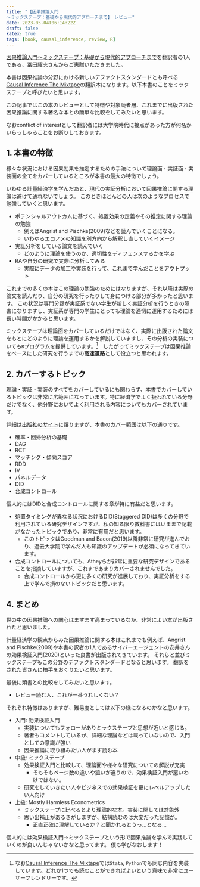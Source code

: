 ```yaml
---
title: "【因果推論入門
〜ミックステープ：基礎から現代的アプローチまで】　レビュー"
date: 2023-05-04T06:14:22Z
draft: false
katex: true
tags: [book, causal_inference, review, R]
---
```


[因果推論入門〜ミックステープ：基礎から現代的アプローチまで](https://gihyo.jp/book/2023/978-4-297-13417-4)を翻訳者の1人である、冨田耀志さんからご恵贈いただきました。


本書は因果推論の分野における新しいデファクトスタンダードとも呼べる[Causal Inference The Mixtape](https://mixtape.scunning.com/)の翻訳本になります。以下本書のことをミックステープと呼びたいと思います。

この記事ではこの本のレビューとして特徴や対象読者層、これまでに出版された因果推論に関する著名な本との簡単な比較をしてみたいと思います。

なおconflict of interestとして翻訳者には大学院時代に接点があった方が何名かいらっしゃることをお断りしておきます。

## 1. 本書の特徴

様々な状況における因果効果を推定するための手法について理論面・実証面・実装面の全てをカバーしているところが本書の最大の特徴でしょう。


いわゆる計量経済学を学んだあと、現代の実証分析において因果推論に関する理論は避けて通れないでしょう。
このときほとんどの人は次のようなプロセスで勉強していくと思います。

- ポテンシャルアウトカムに基づく、処置効果の定義やその推定に関する理論の勉強
  - 例えばAngrist and Pischke(2009)などを読んでいくことになる。
  - いわゆるエコノメの知識を別方向から解釈し直していくイメージ
- 実証分析をしている論文を読んでいく
  - どのように理論を使うのか、適切性をディフェンスするかを学ぶ
- RAや自分の研究で実際に分析してみる
  - 実際にデータの加工や実装を行って、これまで学んだことをアウトプット

これまでの多くの本はこの理論の勉強のためにはなりますが、それ以降は実際の論文を読んだり、自分の研究を行ったりして身につける部分が多かったと思います。
この状況は専門分野が実証系でない学生が新しく実証分析を行うときの障害になりますし、実証系が専門の学生にとっても理論を適切に運用するためには長い時間がかかると思います。

ミックステープは理論面をカバーしているだけではなく、実際に出版された論文をもとにどのように理論を運用するかを解説していますし、その分析の実装についても`R`プログラムを提供しています。[^1]　したがってミックステープは因果推論をベースにした研究を行うまでの**高速道路**として役立つと思われます。


## 2. カバーするトピック

理論・実証・実装のすべてをカバーしているにも関わらず、本書でカバーしているトピックは非常に広範囲になっています。特に経済学でよく扱われている分野だけでなく、他分野においてよく利用される内容についてもカバーされています。

詳細は[出版社のサイト](https://gihyo.jp/book/2023/978-4-297-13417-4)に譲りますが、本書のカバー範囲は以下の通りです。
- 確率・回帰分析の基礎
- DAG
- RCT
- マッチング・傾向スコア
- RDD
- IV
- パネルデータ
- DID
- 合成コントロール

個人的にはDIDと合成コントロールに関する章が特に有益だと思います。
- 処置タイミングが異なる状況におけるDID(Staggered DID)は多くの分野で利用されている研究デザインですが、私の知る限り教科書にはいままで記載がなかったトピックであり、非常に有用だと思います。
  - このトピックはGoodman and Bacon(2019)以降非常に研究が進んでおり、過去大学院で学んだ人も知識のアップデートが必須になってきています。
- 合成コントロールについても、Atheyらが非常に重要な研究デザインであることを指摘していますが、これまであまりカバーされませんでした。
  - 合成コントロールから更に多くの研究が進展しており、実証分析をする上で学んで損のないトピックだと思います。



## 4. まとめ

世の中の因果推論への関心はますます高まっているなか、非常によい本が出版されたと思いました。

計量経済学の観点からみた因果推論に関する本はこれまでも例えば、Angrist and Pischke(2009)や本書の訳者の1人であるサイバーエージェントの安井さんの効果検証入門(2020)といった良書が出版されてきています。
それらと並びミックステープもこの分野のデファクトスタンダードとなると思います。
翻訳をされた皆さんに拍手をおくりたいと思います。


最後に類書との比較をしてみたいと思います。
- レビュー読む人、これが一番うれしくない？

それぞれ特徴はありますが、難易度としては以下の様になるのかなと思います。

- 入門: 効果検証入門
   - 実装についてもフォローがありミックステープと思想が近いと感じる。
   - 著者もコメントしているが、詳細な理論などは載っていないので、入門としての意識が強い
   - 因果推論に取り組みたい人がまず読む本
- 中級: ミックステープ
  - 効果検証入門と比較して、理論面や様々な研究についての解説が充実
    - そもそもページ数の違いや狙いが違うので、効果検証入門が悪いわけではない。
  - 研究をしていきたい人やビジネスでの効果検証を更にレベルアップしたい人向け
- 上級: Mostly Harmless Econometrics
  - ミックステープに比べるとより理論的な本。実装に関しては対象外
  - 思い出補正があるきがしますが、結構読むのは大変だった記憶が。
    - 正直正確に理解しているか？と聞かれるとうっ...となる…

個人的には効果検証入門→ミックステープという形で因果推論を学んで実践していくのが良いんじゃないかなと思ってます。
僕も学びなおします！



[^1]: なお[Causal Inference The Mixtape](https://mixtape.scunning.com/)では`Stata`, `Python`でも同じ内容を実装しています。どれか1つでも読むことができればよいという意味で非常にユーザーフレンドリーです。


